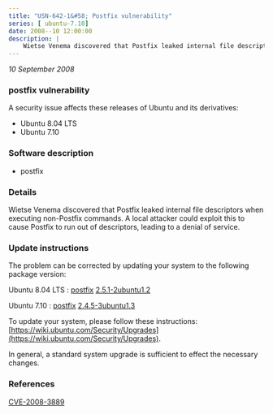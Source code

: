 ```yaml
---
title: "USN-642-1&#58; Postfix vulnerability"
series: [ ubuntu-7.10]
date: 2008--10 12:00:00
description: |
    Wietse Venema discovered that Postfix leaked internal file descriptors when executing non-Postfix commands.  A local attacker could exploit this to cause Postfix to run out of descriptors, leading to a denial of service. 
--- 
```

 
 

*10 September 2008*

### postfix vulnerability

A security issue affects these releases of Ubuntu and its derivatives:

* Ubuntu 8.04 LTS
* Ubuntu 7.10

### Software description

* postfix 

### Details

Wietse Venema discovered that Postfix leaked internal file descriptors when executing non-Postfix commands. A local attacker could exploit this to cause Postfix to run out of descriptors, leading to a denial of service. 

### Update instructions

The problem can be corrected by updating your system to the following package version:

Ubuntu 8.04 LTS
 : [postfix](https://launchpad.net/ubuntu/+source/postfix) <span> [2.5.1-2ubuntu1.2](https://launchpad.net/ubuntu/+source/postfix/2.5.1-2ubuntu1.2) </span> 

Ubuntu 7.10
 : [postfix](https://launchpad.net/ubuntu/+source/postfix) <span> [2.4.5-3ubuntu1.3](https://launchpad.net/ubuntu/+source/postfix/2.4.5-3ubuntu1.3) </span> 

To update your system, please follow these instructions: [https://wiki.ubuntu.com/Security/Upgrades](https://wiki.ubuntu.com/Security/Upgrades).

In general, a standard system upgrade is sufficient to effect the necessary changes. 

### References

 
 [CVE-2008-3889](http://people.ubuntu.com/~ubuntu-security/cve/CVE-2008-3889)
 

